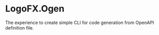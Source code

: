 # LogoFX.Ogen

The experience to create simple CLI for code generation from OpenAPI definition file.

